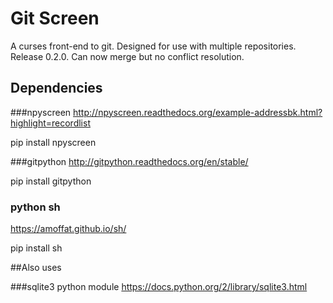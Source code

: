 # Git Screen

A curses front-end to git.
Designed for use with multiple repositories.
Release 0.2.0. 
Can now merge but no conflict resolution.

## Dependencies

###npyscreen
http://npyscreen.readthedocs.org/example-addressbk.html?highlight=recordlist

pip install npyscreen

###gitpython
http://gitpython.readthedocs.org/en/stable/

pip install gitpython

### python sh
https://amoffat.github.io/sh/

pip install sh

##Also uses

###sqlite3 python module
https://docs.python.org/2/library/sqlite3.html

